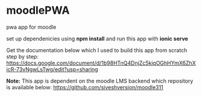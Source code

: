# moodlePWA
pwa app for moodle

set up dependenicies using **npm install**  and run this app with **ionic serve**

Get the documentation below which I used to build this app from scratch step by step:
https://docs.google.com/document/d/1b98HTnQ4DnjZc5kiqOGhHYmX6ZhXicR-73vNgwLsTwg/edit?usp=sharing

**Note:** This app is dependent on the moodle LMS backend which repository is available below:
https://github.com/siveshversion/moodle311
